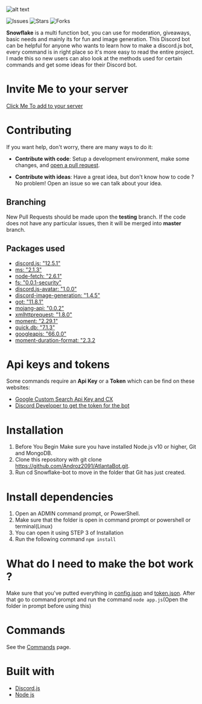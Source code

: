 ![alt text](https://cdn.discordapp.com/attachments/748754540509003876/799190318716420096/SnowFlake_Discord.png)

![Issues](https://img.shields.io/github/issues/PHANTOM-14/Snowflake-bot)
![Stars](https://img.shields.io/github/forks/PHANTOM-14/Snowflake-bot)
![Forks](https://img.shields.io/github/stars/PHANTOM-14/Snowflake-bot)

**Snowflake** is a multi function bot, you can use for moderation, giveaways,  basic needs and mainly its for fun and image generation. This Discord bot can be helpful for anyone who wants to learn how to make a discord.js bot, every command is in right place so it's more easy to read the entire project. I made this so new users can also look at the methods used for certain commands and get some ideas for their Discord bot.

# Invite Me to your server
[Click Me To add to your server](https://cutt.ly/snowflake-bot)

# Contributing

If you want help, don't worry, there are many ways to do it:

* **Contribute with code**: Setup a development environment, make some changes, and [open a pull request](https://github.com/PHANTOM-14/Snowflake-bot/pulls).

* **Contribute with ideas**: Have a great idea, but don't know how to code ? No problem! Open an issue so we can talk about your idea.

## Branching

New Pull Requests should be made upon the **testing** branch. If the code does not have any particular issues, then it will be merged into **master** branch.

## Packages used
* [discord.js: "12.5.1"](https://www.npmjs.com/package/discord.js/v/12.5.1)
* [ms: "2.1.3"](https://www.npmjs.com/package/ms/v/2.1.3)
* [node-fetch: "2.6.1"](https://www.npmjs.com/package/node-fetch/v/2.6.1)
* [fs: "0.0.1-security"](https://www.npmjs.com/package/fs/v/0.0.1-security)
* [discord.js-avatar: "1.0.0"](https://www.npmjs.com/package/discord.js-avatar/v/1.0.0)
* [discord-image-generation: "1.4.5"](https://www.npmjs.com/package/discord-image-generation/v/1.4.5)
* [got: "11.8.1"](https://www.npmjs.com/package/got/v/11.8.1)
* [mojang-api: "0.0.2"](https://www.npmjs.com/package/mojang-api/v/0.0.2)
* [xmlhttprequest: "1.8.0"](https://www.npmjs.com/package/xmlhttprequest/v/1.8.0)
* [moment: "2.29.1"](https://www.npmjs.com/package/moment/v/2.29.1)
* [quick.db: "7.1.3"](https://www.npmjs.com/package/quick.db/v/7.1.3)
* [googleapis: "66.0.0"](https://www.npmjs.com/package/googleapis/v/66.0.0)
* [moment-duration-format: "2.3.2](https://www.npmjs.com/package/moment-duration-format/v/2.3.2)

# Api keys and tokens

Some commands require an **Api Key** or a **Token** which can be find on these websites: 

* [Google Custom Search Api Key and CX](https://developers.google.com/custom-search/)
* [Discord Developer to get the token for the bot](https://discordapp.com/developers/applications/)

# Installation 

1. Before You Begin Make sure you have installed Node.js v10 or higher, Git and MongoDB.
2. Clone this repository with git clone https://github.com/Androz2091/AtlantaBot.git.
3. Run cd Snowflake-bot to move in the folder that Git has just created.

# Install dependencies

1. Open an ADMIN command prompt, or PowerShell.
2. Make sure that the folder is open in command prompt or powershell or terminal(Linux)
3. You can open it using STEP 3 of Installation
4. Run the following command `npm install`

# What do I need to make the bot work ?

Make sure that you've putted everything in [config.json](https://github.com/PHANTOM-14/Snowflake-bot/blob/master/config.json) and [token.json](https://github.com/PHANTOM-14/Snowflake-bot/blob/master/token.json).
After that go to command prompt and run the command `node app.js`(Open the folder in prompt before using this)

# Commands

See the [Commands](https://github.com/PHANTOM-14/Snowflake-bot/tree/master/commands) page.

# Built with
* [Discord.js](https://discord.js.org/#/)
* [Node js](https://nodejs.org/en/)
